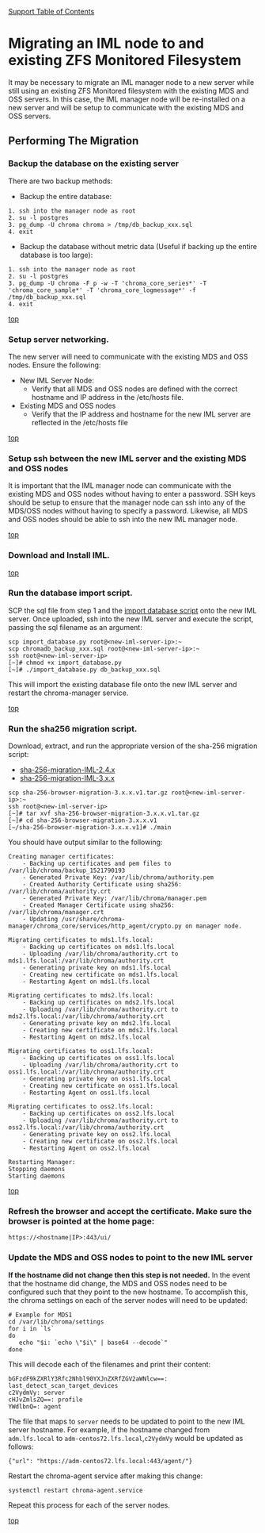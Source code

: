 <a name="top"></a>
[Support Table of Contents](TOC.md)
# Migrating an IML node to and existing ZFS Monitored Filesystem

It may be necessary to migrate an IML manager node to a new server while still using an existing ZFS Monitored filesystem with the existing MDS and OSS servers. In this case, the IML manager node will be re-installed on a new server and will be setup to communicate with the existing MDS and OSS servers.

## Performing The Migration

### Backup the database on the existing server

There are two backup methods:
* Backup the entire database:
```
1. ssh into the manager node as root
2. su -l postgres
3. pg_dump -U chroma chroma > /tmp/db_backup_xxx.sql
4. exit
```
* Backup the database without metric data (Useful if backing up the entire database is too large):
```
1. ssh into the manager node as root
2. su -l postgres
3. pg_dump -U chroma -F p -w -T 'chroma_core_series*' -T 'chroma_core_sample*' -T 'chroma_core_logmessage*' -f /tmp/db_backup_xxx.sql
4. exit
```

[top](#top)

### Setup server networking.

The new server will need to communicate with the existing MDS and OSS nodes. Ensure the following:
  * New IML Server Node:
    * Verify that all MDS and OSS nodes are defined with the correct hostname and IP address in the /etc/hosts file. 
  * Existing MDS and OSS nodes
    * Verify that the IP address and hostname for the new IML server are reflected in the /etc/hosts file

[top](#top)


### Setup ssh between the new IML server and the existing MDS and OSS nodes

It is important that the IML manager node can communicate with the existing MDS and OSS nodes without having to enter a password. SSH keys should be setup to ensure that the manager node can ssh into any of the MDS/OSS nodes without having to specify a password. Likewise, all MDS and OSS nodes should be able to ssh into the new IML manager node. 

[top](#top)

### Download and Install IML.

[top](#top)

### Run the database import script.

SCP the sql file from step 1 and the [import database script](scripts/import-customer-database.md) onto the new IML server. Once uploaded, ssh into the new IML server and execute the script, passing the sql filename as an argument:
```
scp import_database.py root@<new-iml-server-ip>:~
scp chromadb_backup_xxx.sql root@<new-iml-server-ip>:~
ssh root@<new-iml-server-ip>
[~]# chmod +x import_database.py
[~]# ./import_database.py db_backup_xxx.sql
```

This will import the existing database file onto the new IML server and restart the chroma-manager service. 

[top](#top)

### Run the sha256 migration script.

Download, extract, and run the appropriate version of the sha-256 migration script:
* [sha-256-migration-IML-2.4.x](scripts/sha-256-migration/sha-256-browser-migration-2.4.x.v1.tar.gz)
* [sha-256-migration-IML-3.x.x](scripts/sha-256-migration/sha-256-browser-migration-3.x.x.v1.tar.gz)

```
scp sha-256-browser-migration-3.x.x.v1.tar.gz root@<new-iml-server-ip>:~
ssh root@<new-iml-server-ip>
[~]# tar xvf sha-256-browser-migration-3.x.x.v1.tar.gz
[~]# cd sha-256-browser-migration-3.x.x.v1
[~/sha-256-browser-migration-3.x.x.v1]# ./main
```

You should have output similar to the following:
```
Creating manager certificates:
    - Backing up certificates and pem files to /var/lib/chroma/backup_1521790193
    - Generated Private Key: /var/lib/chroma/authority.pem
    - Created Authority Certificate using sha256: /var/lib/chroma/authority.crt
    - Generated Private Key: /var/lib/chroma/manager.pem
    - Created Manager Certificate using sha256: /var/lib/chroma/manager.crt
    - Updating /usr/share/chroma-manager/chroma_core/services/http_agent/crypto.py on manager node.

Migrating certificates to mds1.lfs.local:
    - Backing up certificates on mds1.lfs.local
    - Uploading /var/lib/chroma/authority.crt to mds1.lfs.local:/var/lib/chroma/authority.crt
    - Generating private key on mds1.lfs.local
    - Creating new certificate on mds1.lfs.local
    - Restarting Agent on mds1.lfs.local

Migrating certificates to mds2.lfs.local:
    - Backing up certificates on mds2.lfs.local
    - Uploading /var/lib/chroma/authority.crt to mds2.lfs.local:/var/lib/chroma/authority.crt
    - Generating private key on mds2.lfs.local
    - Creating new certificate on mds2.lfs.local
    - Restarting Agent on mds2.lfs.local

Migrating certificates to oss1.lfs.local:
    - Backing up certificates on oss1.lfs.local
    - Uploading /var/lib/chroma/authority.crt to oss1.lfs.local:/var/lib/chroma/authority.crt
    - Generating private key on oss1.lfs.local
    - Creating new certificate on oss1.lfs.local
    - Restarting Agent on oss1.lfs.local

Migrating certificates to oss2.lfs.local:
    - Backing up certificates on oss2.lfs.local
    - Uploading /var/lib/chroma/authority.crt to oss2.lfs.local:/var/lib/chroma/authority.crt
    - Generating private key on oss2.lfs.local
    - Creating new certificate on oss2.lfs.local
    - Restarting Agent on oss2.lfs.local

Restarting Manager:
Stopping daemons
Starting daemons
```

[top](#top)

### Refresh the browser and accept the certificate. Make sure the browser is pointed at the home page:
```
https://<hostname|IP>:443/ui/
```

### Update the MDS and OSS nodes to point to the new IML server

**If the hostname did not change then this step is not needed.** In the event that the hostname did change, the MDS and OSS nodes need to be configured such that they point to the new hostname. To accomplish this, the chroma settings on each of the server nodes will need to be updated:
```
# Example for MDS1
cd /var/lib/chroma/settings
for i in `ls`
do
   echo "$i: `echo \"$i\" | base64 --decode`"
done
```

This will decode each of the filenames and print their content:
```
bGFzdF9kZXRlY3Rfc2Nhbl90YXJnZXRfZGV2aWNlcw==: last_detect_scan_target_devices
c2VydmVy: server
cHJvZmlsZQ==: profile
YWdlbnQ=: agent
```

The file that maps to `server` needs to be updated to point to the new IML server hostname. For example, if the hostname changed from `adm.lfs.local` to `adm-centos72.lfs.local`,`c2VydmVy` would be updated as follows:
```
{"url": "https://adm-centos72.lfs.local:443/agent/"}
```

Restart the chroma-agent service after making this change:
```
systemctl restart chroma-agent.service
```

Repeat this process for each of the server nodes. 

[top](#top)